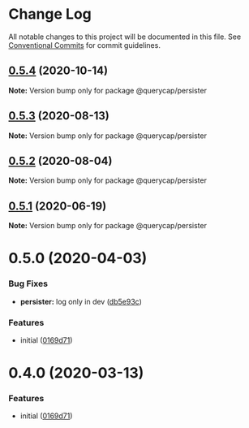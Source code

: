 # Change Log

All notable changes to this project will be documented in this file.
See [Conventional Commits](https://conventionalcommits.org) for commit guidelines.

## [0.5.4](https://github.com/querycap/webappkit/compare/@querycap/persister@0.5.3...@querycap/persister@0.5.4) (2020-10-14)

**Note:** Version bump only for package @querycap/persister





## [0.5.3](https://github.com/querycap/webappkit/compare/@querycap/persister@0.5.2...@querycap/persister@0.5.3) (2020-08-13)

**Note:** Version bump only for package @querycap/persister





## [0.5.2](https://github.com/querycap/webappkit/compare/@querycap/persister@0.5.1...@querycap/persister@0.5.2) (2020-08-04)

**Note:** Version bump only for package @querycap/persister





## [0.5.1](https://github.com/querycap/webappkit/compare/@querycap/persister@0.5.0...@querycap/persister@0.5.1) (2020-06-19)

**Note:** Version bump only for package @querycap/persister





# 0.5.0 (2020-04-03)


### Bug Fixes

* **persister:** log only in dev ([db5e93c](https://github.com/querycap/webappkit/commit/db5e93c8f26a383f376e2f17aeac4fa0c6327d6c))


### Features

* initial ([0169d71](https://github.com/querycap/webappkit/commit/0169d7105336e71af8f7b32544ae49e29706b189))





# 0.4.0 (2020-03-13)


### Features

* initial ([0169d71](https://github.com/querycap/webappkit/commit/0169d7105336e71af8f7b32544ae49e29706b189))

